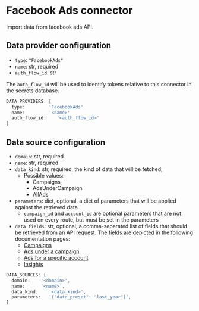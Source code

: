 # Facebook Ads connector

Import data from facebook ads API.

## Data provider configuration

* `type`: `"FacebookAds"`
* `name`: str, required
* `auth_flow_id`: str

The `auth_flow_id` will be used to identify tokens relative to this connector in the secrets database.

```javascript
DATA_PROVIDERS: [
  type:         'FacebookAds'
  name:         '<name>'
  auth_flow_id:    '<auth_flow_id>'
]
```

## Data source configuration

* `domain`: str, required
* `name`: str, required
* `data_kind`: str, required, the kind of data that will be fetched,
    * Possible values:
        * Campaigns
        * AdsUnderCampaign
        * AllAds
* `parameters`: dict, optional, a dict of parameters that will be applied against the retrieved data
  * `campaign_id` and `account_id` are optional parameters that are not used on every route, but must be set in the parameters
* `data_fields`: str, optional, a comma-separated list of fields that should be retrieved from an API request. The fields are depicted in the following documentation pages:
  * [Campaigns](https://developers.facebook.com/docs/marketing-api/reference/ad-campaign-group)
  * [Ads under a campaign](https://developers.facebook.com/docs/marketing-api/reference/ad-campaign-group/ads)
  * [Ads for a specific account](https://developers.facebook.com/docs/marketing-api/reference/ad-campaign-group/ads)
  * [Insights](https://developers.facebook.com/docs/marketing-api/insights/)


```javascript
DATA_SOURCES: [
  domain:    '<domain>',
  name:      '<name>',
  data_kind:    '<data_kind>',
  parameters:   '{"date_preset": "last_year"}',
]
```
